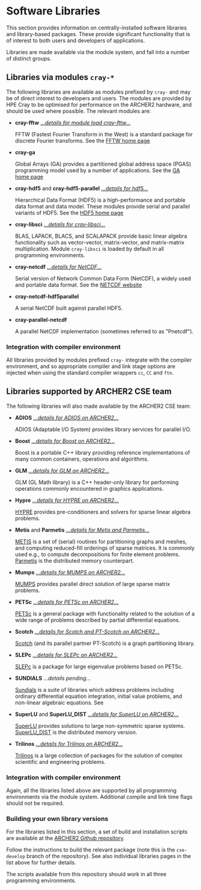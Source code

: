 # Software Libraries

This section provides information on centrally-installed software
libraries and library-based packages. These provide significant
functionality that is of interest to both users and developers of
applications.

Libraries are made available via the module system, and fall into
a number of distinct groups.

## Libraries via modules `cray-*`

The following libraries are available as modules prefixed by `cray-`
and may be of direct interest to developers and users. The modules are
provided by HPE Cray to be optimised for performance on the ARCHER2
hardware, and should be used where possible. The relevant
modules are:

- **cray-fftw** [*...details for module load cray-fttw...*](fftw.md)

    FFTW (Fastest Fourier Transform in the West) is a standard package for
    discrete Fourier transforms. See the
    [FFTW home page][1]

- **cray-ga**

    Global Arrays (GA) provides a partitioned global address space (PGAS)
    programming model used by a number of applications. See the
    [GA home page][2]

- **cray-hdf5** and **cray-hdf5-parallel** [*...details for hdf5...*](hdf5.md)

    Hierarchical Data Format (HDF5) is a high-performance and portable data
    format and data model. These modules provide serial and parallel
    variants of HDF5. See the
    [HDF5 home page](https://portal.hdfgroup.org/display/HDF5/HDF5)

- **cray-libsci** [*...details for cray-libsci...*](libsci.md)

    
     BLAS, LAPACK, BLACS, and SCALAPACK provide basic linear algebra
     functionality such as vector-vector, matrix-vector, and
     matrix-matrix multiplication.
     Module `cray-libsci` is loaded by default in all programming
     environments.

- **cray-netcdf** [*...details for NetCDF...*](netcdf.md)

    Serial version of Network Common Data Form (NetCDF), a widely used
    and portable data format.
    See the [NETCDF website](https://www.unidata.ucar.edu/software/netcdf/)

- **cray-netcdf-hdf5parallel**

    A serial NetCDF built against parallel HDF5.
 
- **cray-parallel-netcdf**

    A parallel NetCDF implementation (sometimes referred to as "Pnetcdf").

[1]: https://hpc.pnl.gov/globalarrays/index.shtml
[2]: http://www.fftw.org/


### Integration with compiler environment

All libraries provided by  modules prefixed `cray-` integrate with the
compiler environment, and so appropriate compiler and link stage options
are injected when using the standard compiler wrappers `cc`, `CC` and `ftn`.


## Libraries supported by ARCHER2 CSE team

The following libraries will also made available by the ARCHER2 CSE team:

- **ADIOS** [*...details for ADIOS on ARCHER2...*](adios.md)

    ADIOS (Adaptable I/O System) provides library services for parallel I/O. 

- **Boost** [*...details for Boost on ARCHER2...*](boost.md)

    Boost is a portable C++ library providing reference implementations
    of many common containers, operations and algorithms.

- **GLM** [*...details for GLM on ARCHER2...*](glm.md)

    GLM (GL Math library) is a C++ header-only library for performing
    operations commonly encountered in graphics applications.

- **Hypre** [*...details for HYPRE on ARCHER2...*](hypre.md)

    [HYPRE](https://hypre.readthedocs.io/en/latest/ch-intro.html)
    provides pre-conditioners and solvers for sparse linear algebra problems.

- **Metis** and **Parmetis** [*...details for Metis and Parmetis...*](metis.md)

    [METIS][500] is a set of (serial) routines for partitioning graphs and
    meshes, and computing reduced-fill orderings of sparse matrices. It is
    commonly used e.g., to compute decompositions for finite element problems.
    [Parmetis][501] is the distributed memory counterpart.

[500]: http://glaros.dtc.umn.edu/gkhome/metis/metis
[501]: http://glaros.dtc.umn.edu/gkhome/metis/parmetis/overview

- **Mumps** [*...details for MUMPS on ARCHER2...*](mumps.md)

    [MUMPS](http://mumps.enseeiht.fr) provides parallel direct solution of large sparse matrix problems.

- **PETSc** [*...details for PETSc on ARCHER2...*](petsc.md)

    [PETSc][700] is a general package with functionality related to the
    solution of a wide range of problems described by partial differential
    equations.

[700]:  https://www.mcs.anl.gov/petsc/

- **Scotch** [*...details for Scotch and PT-Scotch on ARCHER2...*](scotch.md)

    [Scotch](https://www.labri.fr/perso/pelegrin/scotch/) (and its parallel partner PT-Scotch) is a graph partitioning library.

- **SLEPc** [*...details for SLEPc on ARCHER2...*](slepc.md)

    [SLEPc][760] is a package for large eigenvalue problems based on PETSc.

[760]: https://slepc.upv.es

- **SUNDIALS** *...details pending...*

    [Sundials](https://computing.llnl.gov/projects/sundials) is a suite of libraries which address problems including
    ordinary differential equation integration, initial value problems,
    and non-linear algebraic equations.
    See 

- **SuperLU** and **SuperLU_DIST** [*...details for SuperLU on ARCHER2...*](superlu.md)

    [SuperLU][800] provides solutions to large non-symmetric sparse systems.
    [SuperLU_DIST][810] is the distributed memory version.

[800]: https://portal.nersc.gov/project/sparse/superlu/
[810]: https://portal.nersc.gov/project/sparse/superlu/#superlu_dist

- **Trilinos** [*...details for Trilinos on ARCHER2...*](trilinos.md)

    [Trilinos](https://trilinos.github.io/) is a large collection of packages
    for the solution of complex scientific and engineering problems.


### Integration with compiler environment

Again, all the libraries listed above are supported by all programming
environments via the module system. Additional compile and link time
flags should not be required.


### Building your own library versions

For the libraries listed in this section, a set of build and installation
scripts are available at the [ARCHER2 Github repository][3].

[3]:https://github.com/ARCHER2-HPC/pe-scripts/tree/cse-develop

Follow the instructions to build the relevant package (note this
is the `cse-develop` branch of the repository). See also individual
libraries pages in the list above for further details.

The scripts available from this repository should work in all three
programming environments.

